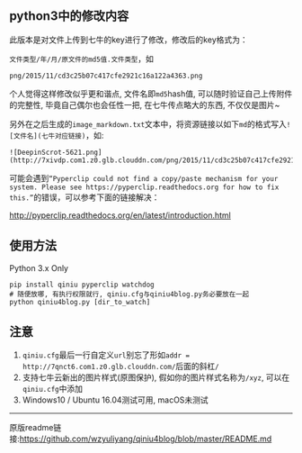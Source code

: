 ## python3中的修改内容

此版本是对文件上传到七牛的key进行了修改，修改后的key格式为：

`文件类型/年/月/原文件的md5值.文件类型`，如

`png/2015/11/cd3c25b07c417cfe2921c16a122a4363.png`

个人觉得这样修改似乎更和谐点, 文件名即`md5`hash值, 可以随时验证自己上传附件的完整性, 毕竟自己偶尔也会任性一把, 在七牛传点略大的东西, 不仅仅是图片~

另外在之后生成的`image_markdown.txt`文本中，将资源链接以如下`md`的格式写入`![文件名](七牛对应链接)`，如:

```
![DeepinScrot-5621.png](http://7xivdp.com1.z0.glb.clouddn.com/png/2015/11/cd3c25b07c417cfe2921c16a122a4363.png)
```

可能会遇到`“Pyperclip could not find a copy/paste mechanism for your system. Please see https://pyperclip.readthedocs.org for how to fix this.”`的错误，可以参考下面的链接解决：

<http://pyperclip.readthedocs.org/en/latest/introduction.html>

## 使用方法
Python 3.x Only
```shell
pip install qiniu pyperclip watchdog
# 随便放哪, 有执行权限就行, qiniu.cfg与qiniu4blog.py务必要放在一起
python qiniu4blog.py [dir_to_watch]
```

## 注意
1. `qiniu.cfg`最后一行自定义`url`别忘了形如`addr = http://7qnct6.com1.z0.glb.clouddn.com/`后面的斜杠`/`
2. 支持七牛云新出的图片样式(原图保护), 假如你的图片样式名称为`/xyz`, 可以在`qiniu.cfg`中添加
3. Windows10 / Ubuntu 16.04测试可用, macOS未测试
---
原版readme链接:<https://github.com/wzyuliyang/qiniu4blog/blob/master/README.md>
